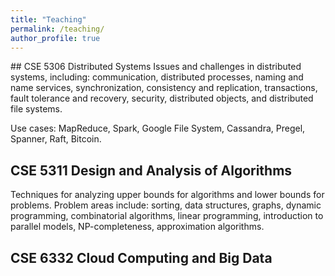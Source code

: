 ```yaml
---
title: "Teaching"
permalink: /teaching/
author_profile: true
---
```

<link href="https://fonts.googleapis.com/css?family=Comfortaa:300,400,700|Righteous" rel="stylesheet">
## CSE 5306 Distributed Systems
 Issues and challenges in distributed systems, including: communication, distributed processes, naming and name services, synchronization, consistency and replication, transactions, fault tolerance and recovery, security, distributed objects, and distributed file systems.
 
 Use cases: MapReduce, Spark, Google File System, Cassandra, Pregel, Spanner, Raft, Bitcoin.
 
## CSE 5311 Design and Analysis of Algorithms
 Techniques for analyzing upper bounds for algorithms and lower bounds for problems. Problem areas include: sorting, data structures, graphs, dynamic programming, combinatorial algorithms, linear programming, introduction to parallel models, NP-completeness, approximation algorithms.

## CSE 6332 Cloud Computing and Big Data 

<!---
### List of courses taught at UTA
* **Summer 2022:** CSE 5306 Distributed Systems
* **Summer 2022:** CSE 5311 Design and Analysis of Algorithms
* **Spring 2022:** CSE 5306 Distributed Systems
* **Spring 2022:** CSE 5311 Design and Analysis of Algorithms


### List of courses taught at Port City International University
* **Summer 2016:** CSE 227: Algorithms
* **Summer 2016:** CSE 228: Algorithms Sessional
* **Summer 2016:** CSE 331: Pattern Recognition
* **Summer 2016:** CSE 332: Pattern Recognition Sessional
* **Spring 2016:** CSE 227: Algorithms
* **Spring 2016:** CSE 228: Algorithms Sessional
* **Spring 2016:** CSE 331: Pattern Recognition
* **Spring 2016:** CSE 332: Pattern Recognition Sessional
* **Spring 2016:** CSE 321: Software Engineering
* **Spring 2016:** CSE 322: Software Engineering Sessional
* **Fall 2015:** CSE 321: Discrete Mathematics
* **Fall 2015:** CSE 132: Computer Programming Languages
* **Fall 2015:** CSE 232: Operating System Concepts Sessional
* **Fall 2015:** CSE 234: Computer Organization & Architecture Sessional
* **Summer 2015:** CSE 321: Software Engineering
* **Summer 2015:** CSE 322: Software Engineering Sessional
* **Summer 2015:** CSE 132: Computer Programming Languages
* **Summer 2015:** CSE 122: Structured Programming Languages Sessional
* **Summer 2015:** CSE 112: Computer Fundamentals & Programming Techniques Sessional
* **Spring 2015:** CSE 227: Algorithms
* **Spring 2015:** CSE 228: Algorithms Sessional
* **Spring 2015:** CSE 211: Object Oriented Programming
* **Spring 2015:** CSE 212: Object Oriented Programming Sessional
-->
